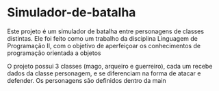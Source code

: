 # Simulador-de-batalha
Este projeto é um simulador de batalha entre personagens de classes distintas. Ele foi feito como um trabalho da disciplina Linguagem de Programação II, com o objetivo de aperfeiçoar os conhecimentos de programação orientada a objetos

O projeto possui 3 classes (mago, arqueiro e guerreiro), cada um recebe dados da classe personagem, e se diferenciam na forma de atacar e defender. Os personagens são definidos dentro da main
